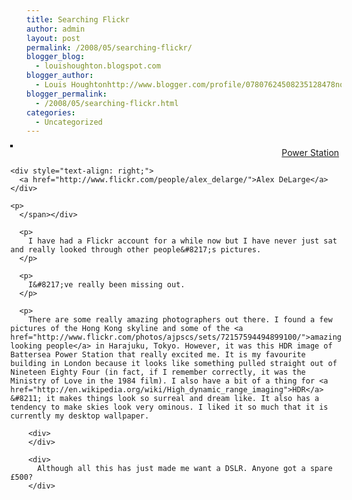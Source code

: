 ```yaml
---
title: Searching Flickr
author: admin
layout: post
permalink: /2008/05/searching-flickr/
blogger_blog:
  - louishoughton.blogspot.com
blogger_author:
  - Louis Houghtonhttp://www.blogger.com/profile/07807624508235128478noreply@blogger.com
blogger_permalink:
  - /2008/05/searching-flickr.html
categories:
  - Uncategorized
---
```

<div style="float: right; margin-left: 10px; margin-bottom: 10px;">
  <a href="http://www.flickr.com/photos/alex_delarge/274604078/" title="photo sharing"><img src="http://farm1.static.flickr.com/96/274604078_2549e9323e_m.jpg" alt="" style="border: solid 2px #000000;" /></a> 
  
  <div style="text-align: right;">
    <a href="http://www.flickr.com/photos/alex_delarge/274604078/">Power Station</a> 
  </div>
  
  <p>
    <span style=" margin-top: 0px;font-size:0.9em;"> 
    
    <div style="text-align: right;">
      <a href="http://www.flickr.com/people/alex_delarge/">Alex DeLarge</a>
    </div>
    
    <p>
      </span></div> 
      
      <p>
        I have had a Flickr account for a while now but I have never just sat and really looked through other people&#8217;s pictures.
      </p>
      
      <p>
        I&#8217;ve really been missing out.
      </p>
      
      <p>
        There are some really amazing photographers out there. I found a few pictures of the Hong Kong skyline and some of the <a href="http://www.flickr.com/photos/ajpscs/sets/72157594494899100/">amazing looking people</a> in Harajuku, Tokyo. However, it was this HDR image of Battersea Power Station that really excited me. It is my favourite building in London because it looks like something pulled straight out of Nineteen Eighty Four (in fact, if I remember correctly, it was the Ministry of Love in the 1984 film). I also have a bit of a thing for <a href="http://en.wikipedia.org/wiki/High_dynamic_range_imaging">HDR</a> &#8211; it makes things look so surreal and dream like. It also has a tendency to make skies look very ominous. I liked it so much that it is currently my desktop wallpaper. 
        
        <div>
        </div>
        
        <div>
          Although all this has just made me want a DSLR. Anyone got a spare £500? 
        </div>